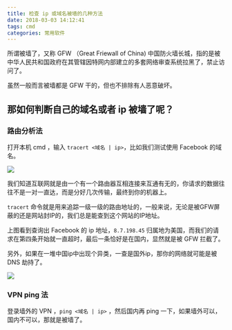 ```yaml
---
title: 检查 ip 或域名被墙的几种方法
date: 2018-03-03 14:12:41
tags: cmd
categories: 常用软件
---
```


所谓被墙了，又称 GFW （Great Friewall of China) 中国防火墙长城，指的是被中华人民共和国政府在其管辖因特网内部建立的多套网络审查系统拉黑了，禁止访问了。

虽然一般而言被墙都是 GFW 干的，但也不排除有人恶意破坏。
<!-- more -->
## 那如何判断自己的域名或者 ip 被墙了呢？

### 路由分析法

打开本机 cmd ，输入 `tracert <域名 | ip>`，比如我们测试使用 Facebook 的域名。

![](./01.jpg)

我们知道互联网就是由一个有一个路由器互相连接来互通有无的，你请求的数据往往不是一对一直达，而是分好几次传输，最终到你的机器上。

`tracert` 命令就是用来追踪一级一级的路由地址的，一般来说，无论是被GFW屏蔽的还是网站封IP的，我们总是能查到这个网站的IP地址。

上图看到查询出 Facebook 的 ip 地址，`8.7.198.45` 归属地为美国，而我们的请求在第四条开始就一直超时，最后一条恰好是在国内，显然就是被 GFW 拦截了。

另外，如果在一堆中国ip中出现个异类，一查是国外ip，那你的网络就可能是被 DNS 劫持了。

![](./02.jpg)

### VPN ping 法

登录墙外的 VPN ，`ping <域名 | ip>` ，然后国内再 ping 一下，如果墙外可以，国内不可以，那就是被墙了。
